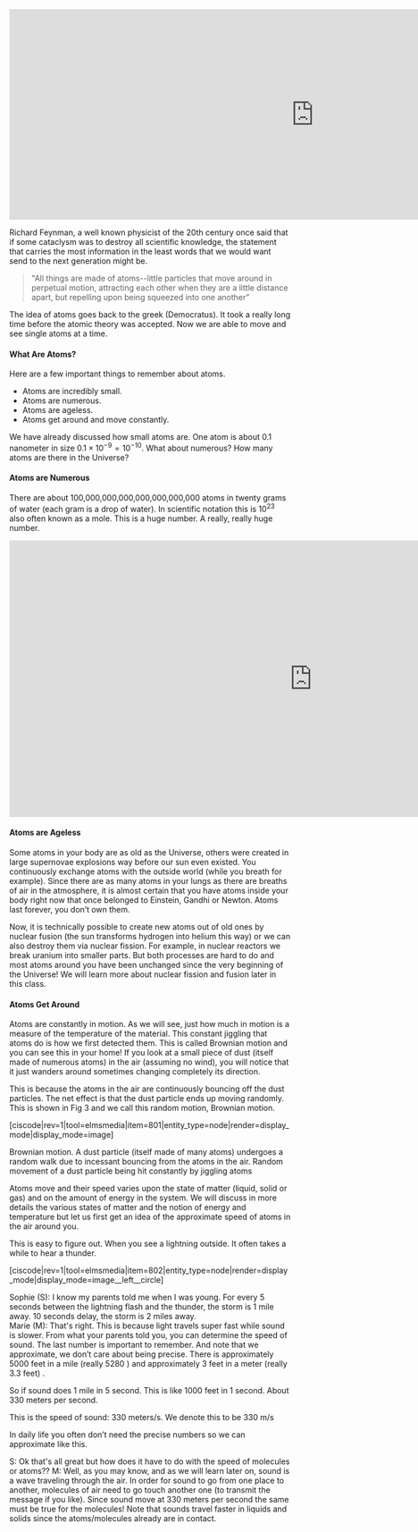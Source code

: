 <iframe src="https://h5p.org/h5p/embed/74947" width="1090" height="377" frameborder="0" allowfullscreen="allowfullscreen"></iframe><script src="https://h5p.org/sites/all/modules/h5p/library/js/h5p-resizer.js" charset="UTF-8"></script>

Richard Feynman, a well known physicist of the 20th century once said that if some cataclysm was to destroy all scientific knowledge, the statement that carries the most information in the least words that we would want send to the next generation might be.

> "All things are made of atoms--little particles that move around in perpetual motion, attracting each other when they are a little distance apart, but repelling upon being squeezed into one another”

The idea of atoms goes back to the greek (Democratus). It took a really long time before the atomic theory was accepted. Now we are able to move and see single atoms at a time. 

#### What Are Atoms?

Here are a few important things to remember about atoms.

* Atoms are incredibly small.
* Atoms are numerous.
* Atoms are ageless.
* Atoms get around and move constantly.

We have already discussed how small atoms are. One atom is about 0.1 nanometer in size $0.1\times10^{−9}=10^{−10}$.  What about numerous? How many atoms are there in the Universe?

#### Atoms are Numerous

There are about 100,000,000,000,000,000,000,000 atoms in twenty grams of water (each gram is a drop of water). In scientific notation this is $10^23$ also often known as a mole. This is a huge number. A really, really huge number.

<iframe src="https://h5p.org/h5p/embed/75090" width="1083" height="495" frameborder="0" allowfullscreen="allowfullscreen"></iframe><script src="https://h5p.org/sites/all/modules/h5p/library/js/h5p-resizer.js" charset="UTF-8"></script>

#### Atoms are Ageless

Some atoms in your body are as old as the Universe, others were created in large supernovae explosions way before our sun even existed.  You continuously exchange atoms with the outside world (while you breath for example). Since there are as many atoms in your lungs as there are breaths of air in the atmosphere, it is almost certain that you have atoms inside your body right now that once belonged to Einstein, Gandhi or Newton. Atoms last forever, you don’t own them.

Now, it is technically possible to create new atoms out of old ones by nuclear fusion (the sun transforms hydrogen into helium this way) or we can also destroy them via nuclear fission. For example, in nuclear reactors we break uranium into smaller parts. But both processes are hard to do and most atoms around you have been unchanged since the very beginning of the Universe!  We will learn more about nuclear fission and fusion later in this class.

#### Atoms Get Around

Atoms are constantly in motion. As we will see, just how much in motion is a measure of the temperature of the material. This constant jiggling that atoms do is how we first detected them. This is called Brownian motion and you can see this in your home! If you look at a small piece of dust (itself made of numerous atoms) in the air (assuming no wind), you will notice that it just wanders around sometimes changing completely its direction.

This is because the atoms in the air are continuously bouncing off the dust particles. The net effect is that the dust particle ends up moving randomly. This is shown in Fig 3 and we call this random motion, Brownian motion.

[ciscode|rev=1|tool=elmsmedia|item=801|entity_type=node|render=display_mode|display_mode=image]

Brownian motion. A dust particle (itself made of many atoms) undergoes a random walk due to incessant bouncing from the atoms in the air.
Random movement of a dust particle being hit constantly by jiggling atoms

Atoms move and their speed varies upon the state of matter (liquid, solid or gas) and on the amount of energy in the system. We will discuss in more details the various states of matter and the notion of energy and temperature but let us first get an idea of the approximate speed of atoms in the air around you.

This is easy to figure out. When you see a lightning outside. It often takes a while to hear a thunder.

[ciscode|rev=1|tool=elmsmedia|item=802|entity_type=node|render=display_mode|display_mode=image__left__circle]

Sophie (S): I know my parents told me when I was young.  For every 5 seconds between the lightning flash and the thunder, the storm is 1 mile away. 10 seconds delay, the storm is 2 miles away.  
Marie (M): That's right. This is because light travels super fast while sound is slower. From what your parents told you, you can determine the speed of sound.
The last number is important to remember. And note that we approximate, we don’t care about being precise. There is approximately 5000 feet in a mile (really 5280 ) and approximately 3 feet in a meter (really 3.3 feet) .

So if sound does 1 mile in 5 second. This is like 1000 feet in 1 second. About 330 meters per second.

This is the speed of sound:  330 meters/s. We denote this to be 330 m/s

In daily life you often don’t need the precise numbers so we can approximate like this.

S: Ok that's all great but how does it have to do with the speed of molecules or atoms??
M: Well, as you may know, and as we will learn later on, sound is a wave traveling through the air. In order for sound to go from one place to another, molecules of air need to go touch another one (to transmit the message if you like). Since sound move at 330 meters per second the same must be true for the molecules! Note that sounds travel faster in liquids and solids since the atoms/molecules already are in contact.


